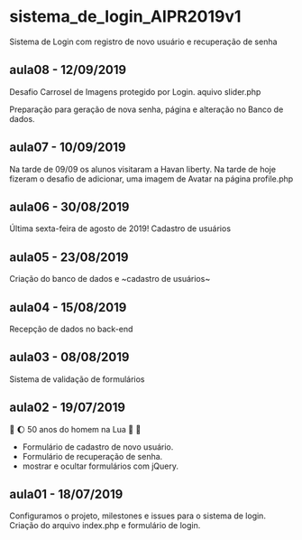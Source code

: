 # sistema_de_login_AIPR2019v1
Sistema de Login com registro de novo usuário e recuperação de senha

## aula08 - 12/09/2019
Desafio Carrosel de Imagens protegido por Login. aquivo slider.php

Preparação para geração de nova senha, página e alteração no Banco de dados.

## aula07 - 10/09/2019
Na tarde de 09/09 os alunos visitaram a Havan liberty.
Na tarde de hoje fizeram o desafio de adicionar, 
uma imagem de Avatar na página profile.php

## aula06 - 30/08/2019
Última sexta-feira de agosto de 2019!
Cadastro de usuários

## aula05 - 23/08/2019
Criação do banco de dados e ~cadastro de usuários~

## aula04 - 15/08/2019
Recepção de dados no back-end

## aula03 - 08/08/2019

Sistema de validação de formulários 

## aula02 - 19/07/2019 
:rocket: :moon: 50 anos do homem na Lua 🌝 🌚

* Formulário de cadastro de novo usuário.
* Formulário de recuperação de senha.
* mostrar e ocultar formulários com jQuery.

## aula01 - 18/07/2019
Configuramos o projeto, milestones e issues para o sistema de login.
Criação do arquivo index.php e formulário de login.
